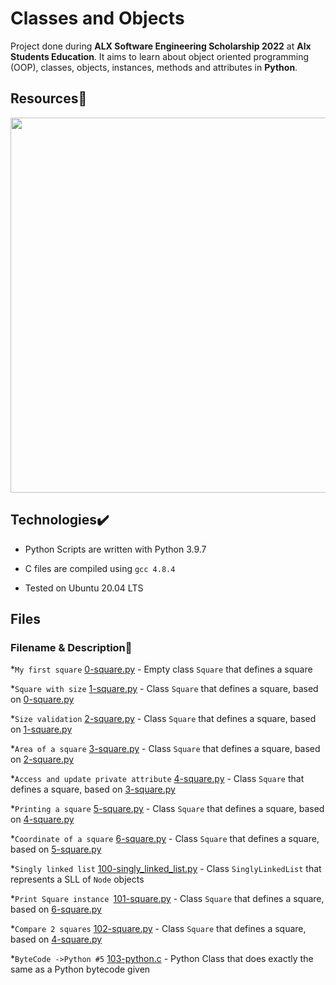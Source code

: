 # Classes and Objects



Project done during **ALX Software Engineering Scholarship 2022** at **Alx Students Education**. It aims to learn about object oriented programming (OOP), classes, objects, instances, methods and attributes in **Python**.



## Resources:page_with_curl:

<img src="" width="600">



## Technologies:heavy_check_mark:



- Python Scripts are written with Python 3.9.7

- C files are compiled using `gcc 4.8.4`

- Tested on Ubuntu 20.04 LTS



## Files



### Filename & Description:floppy_disk:



\*`My first square` [0-square.py](./0-square.py) - Empty class `Square` that defines a square



\*`Square with size` [1-square.py](./1-square.py) - Class `Square` that defines a square, based on [0-square.py](./0-square.py)



\*`Size validation` [2-square.py](./2-square.py) - Class `Square` that defines a square, based on [1-square.py](./1-square.py)



\*`Area of a square` [3-square.py](./3-square.py) - Class `Square` that defines a square, based on [2-square.py](./2-square.py)



\*`Access and update private attribute` [4-square.py](./4-square.py) - Class `Square` that defines a square, based on [3-square.py](./3-square.py)



\*`Printing a square` [5-square.py](./5-square.py) - Class `Square` that defines a square, based on [4-square.py](./4-square.py)



\*`Coordinate of a square` [6-square.py](./6-square.py) - Class `Square` that defines a square, based on [5-square.py](./5-square.py)



\*`Singly linked list` [100-singly_linked_list.py](./100-singly_linked_list.py) - Class `SinglyLinkedList` that represents a SLL of `Node` objects



\*`Print Square instance `[101-square.py](./101-square.py) - Class `Square` that defines a square, based on [6-square.py](./6-square.py)



\*`Compare 2 squares` [102-square.py](./102-square.py) - Class `Square` that defines a square, based on [4-square.py](./4-square.py)



\*`ByteCode ->Python #5` [103-python.c](./103-magic_class.py) - Python Class that does exactly the same as a Python bytecode given

